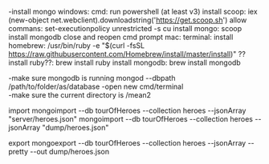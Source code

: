 
-install mongo
windows: cmd: run powershell (at least v3)
    install scoop: iex (new-object net.webclient).downloadstring('https://get.scoop.sh')
    allow commans: set-executionpolicy unrestricted -s cu
    install mongo: scoop install mongodb
    close and reopen cmd prompt
mac: terminal: 
    install homebrew: /usr/bin/ruby -e "$(curl -fsSL https://raw.githubusercontent.com/Homebrew/install/master/install)"
    ??install ruby??: brew install ruby
    install mongodb: brew install mongodb

-make sure mongodb is running
    mongod --dbpath /path/to/folder/as/database
-open new cmd/terminal    
-make sure the current directory is /mean2

import
mongoimport --db tourOfHeroes --collection heroes --jsonArray "server/heroes.json" 
mongoimport --db tourOfHeroes --collection heroes --jsonArray "dump/heroes.json" 

export
mongoexport --db tourOfHeroes --collection heroes --jsonArray --pretty --out dump/heroes.json

